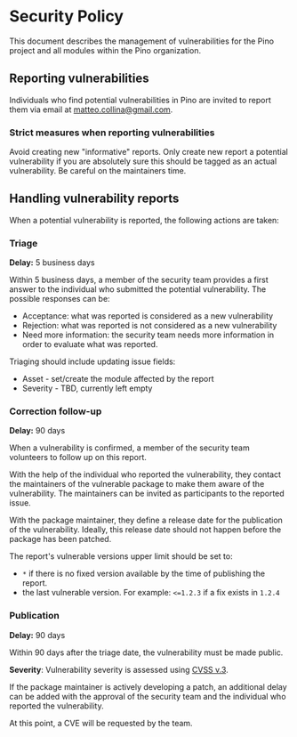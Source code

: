 # Security Policy

This document describes the management of vulnerabilities for the
Pino project and all modules within the Pino organization.

## Reporting vulnerabilities

Individuals who find potential vulnerabilities in Pino are invited
to report them via email at matteo.collina@gmail.com.

### Strict measures when reporting vulnerabilities

Avoid creating new "informative" reports. Only create new
report a potential vulnerability if you are absolutely sure this
should be tagged as an actual vulnerability. Be careful on the maintainers time.

## Handling vulnerability reports

When a potential vulnerability is reported, the following actions are taken:

### Triage

**Delay:** 5 business days

Within 5 business days, a member of the security team provides a first answer to the
individual who submitted the potential vulnerability. The possible responses
can be:

* Acceptance: what was reported is considered as a new vulnerability
* Rejection: what was reported is not considered as a new vulnerability
* Need more information: the security team needs more information in order to evaluate what was reported.

Triaging should include updating issue fields:
* Asset - set/create the module affected by the report
* Severity - TBD, currently left empty

### Correction follow-up

**Delay:** 90 days

When a vulnerability is confirmed, a member of the security team volunteers to follow
up on this report.

With the help of the individual who reported the vulnerability, they contact
the maintainers of the vulnerable package to make them aware of the
vulnerability. The maintainers can be invited as participants to the reported issue.

With the package maintainer, they define a release date for the publication
of the vulnerability. Ideally, this release date should not happen before
the package has been patched.

The report's vulnerable versions upper limit should be set to:
* `*` if there is no fixed version available by the time of publishing the report.
* the last vulnerable version. For example: `<=1.2.3` if a fix exists in `1.2.4`

### Publication

**Delay:** 90 days

Within 90 days after the triage date, the vulnerability must be made public.

**Severity**: Vulnerability severity is assessed using [CVSS v.3](https://www.first.org/cvss/user-guide).

If the package maintainer is actively developing a patch, an additional delay
can be added with the approval of the security team and the individual who
reported the vulnerability.

At this point, a CVE will be requested by the team.
